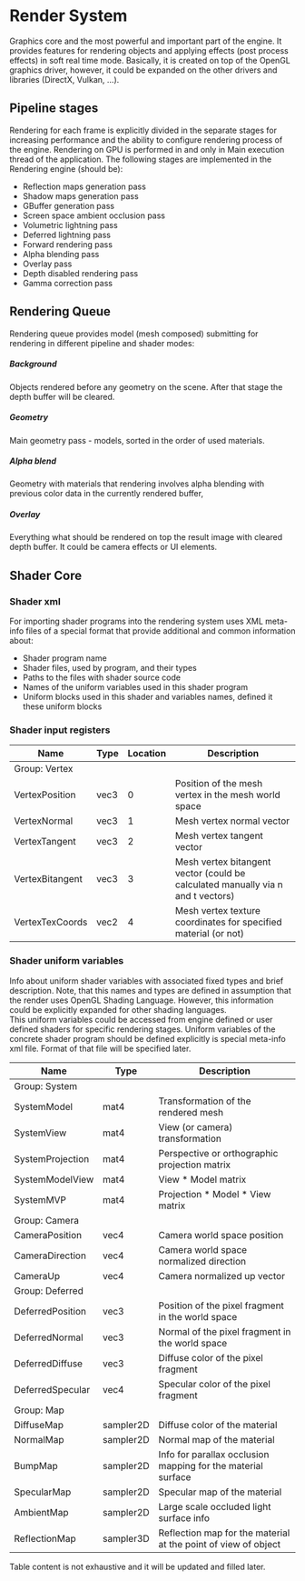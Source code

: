 # Render System

Graphics core and the most powerful and important part of the engine. 
It provides features for rendering objects and applying effects (post process effects) 
in soft real time mode. Basically, it is created on top of the OpenGL graphics driver, 
however, it could be expanded on the other drivers and libraries (DirectX, Vulkan, ...). 
 
## Pipeline stages 
 
Rendering for each frame is explicitly divided in the separate stages for increasing
performance and the ability to configure rendering process of the engine. Rendering on GPU
is performed in and only in Main execution thread of the application. The following stages
are implemented in the Rendering engine (should be):

* Reflection maps generation pass 
* Shadow maps generation pass
* GBuffer generation pass
* Screen space ambient occlusion pass
* Volumetric lightning pass 
* Deferred lightning pass
* Forward rendering pass
* Alpha blending pass
* Overlay pass
* Depth disabled rendering pass
* Gamma correction pass 
 
## Rendering Queue
 
 Rendering queue provides model (mesh composed) submitting for rendering in different 
 pipeline and shader modes:
 
 ##### Background
 
 Objects rendered before any geometry on the scene. After that stage the depth buffer
 will be cleared.
 
 ##### Geometry
 
 Main geometry pass - models, sorted in the order of used materials.
 
 ##### Alpha blend
 
 Geometry with materials that rendering involves alpha blending with previous color
 data in the currently rendered buffer, 
 
 ##### Overlay  
 
 Everything what should be rendered on top the result image with cleared depth buffer.
 It could be camera effects or UI elements.
 
## Shader Core

### Shader xml 

For importing shader programs into the rendering system uses XML meta-info files of a 
special format that provide additional and common information about:

* Shader program name
* Shader files, used by program, and their types
* Paths to the files with shader source code
* Names of the uniform variables used in this shader program
* Uniform blocks used in this shader and variables names, defined it these uniform blocks

### Shader input registers

| Name                   | Type        | Location | Description                                 |
|------------------------|-------------|----------|---------------------------------------------|
| Group: Vertex
| VertexPosition         | vec3        | 0        | Position of the mesh vertex in the mesh world space |
| VertexNormal           | vec3        | 1        | Mesh vertex normal vector |
| VertexTangent          | vec3        | 2        | Mesh vertex tangent vector |
| VertexBitangent        | vec3        | 3        | Mesh vertex bitangent vector (could be calculated manually via n and t vectors) |
| VertexTexCoords        | vec2        | 4        | Mesh vertex texture coordinates for specified material (or not) |

### Shader uniform variables

Info about uniform shader variables with associated fixed types and brief description.
Note, that this names and types are defined in assumption that the render uses OpenGL Shading Language.
However, this information could be explicitly expanded for other shading languages.  
This uniform variables could be accessed from engine defined or user defined shaders for
specific rendering stages. Uniform variables of the concrete shader program should be defined explicitly
is special meta-info xml file. Format of that file will be specified later.

| Name                        | Type        | Description                                       |
|-----------------------------|-------------|---------------------------------------------------|
| Group: System |
| SystemModel 				  | mat4		| Transformation of the rendered mesh |
| SystemView 			 	  | mat4		| View (or camera) transformation |
| SystemProjection            | mat4		| Perspective or orthographic projection matrix |
| SystemModelView             | mat4		| View * Model matrix|
| SystemMVP                   | mat4		| Projection * Model * View matrix |
| Group: Camera |
| CameraPosition              | vec4		| Camera world space position |
| CameraDirection             | vec4		| Camera world space normalized direction |
| CameraUp                    | vec4		| Camera normalized up vector |
| Group: Deferred |
| DeferredPosition            | vec3		| Position of the pixel fragment in the world space |
| DeferredNormal              | vec3		| Normal of the pixel fragment in the world space |
| DeferredDiffuse             | vec3		| Diffuse color of the pixel fragment |
| DeferredSpecular            | vec4		| Specular color of the pixel fragment |
| Group: Map |
| DiffuseMap                  | sampler2D   | Diffuse color of the material |
| NormalMap                   | sampler2D   | Normal map of the material |
| BumpMap                     | sampler2D   | Info for parallax occlusion mapping for the material surface |
| SpecularMap                 | sampler2D   | Specular map of the material |               
| AmbientMap                  | sampler2D   | Large scale occluded light surface info |
| ReflectionMap               | sampler3D   | Reflection map for the material at the point of view of object |

Table content is not exhaustive and it will be updated and filled later.
